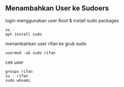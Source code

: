 ## Menambahkan User ke Sudoers

login menggunakan user Root & install sudo packages

    su -
    apt install sudo

menambahkan user rifan ke grub sudo

    usermod -aG sudo rifan

cek user

    groups rifan
    su - rifan
    sudo whoami
